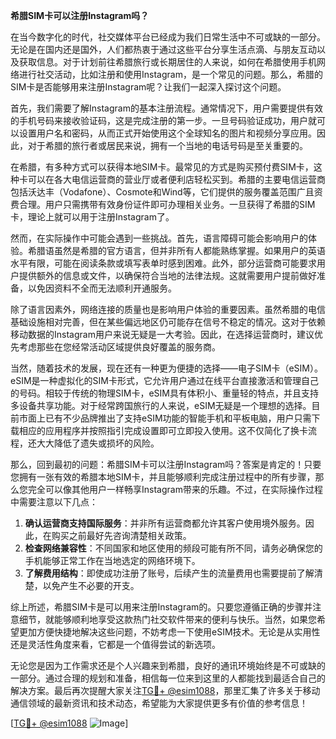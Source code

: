**希腊SIM卡可以注册Instagram吗？**

在当今数字化的时代，社交媒体平台已经成为我们日常生活中不可或缺的一部分。无论是在国内还是国外，人们都热衷于通过这些平台分享生活点滴、与朋友互动以及获取信息。对于计划前往希腊旅行或长期居住的人来说，如何在希腊使用手机网络进行社交活动，比如注册和使用Instagram，是一个常见的问题。那么，希腊的SIM卡是否能够用来注册Instagram呢？让我们一起深入探讨这个问题。

首先，我们需要了解Instagram的基本注册流程。通常情况下，用户需要提供有效的手机号码来接收验证码，这是完成注册的第一步。一旦号码验证成功，用户就可以设置用户名和密码，从而正式开始使用这个全球知名的图片和视频分享应用。因此，对于希腊的旅行者或居民来说，拥有一个当地的电话号码是至关重要的。

在希腊，有多种方式可以获得本地SIM卡。最常见的方式是购买预付费SIM卡，这种卡可以在各大电信运营商的营业厅或者便利店轻松买到。希腊的主要电信运营商包括沃达丰（Vodafone）、Cosmote和Wind等，它们提供的服务覆盖范围广且资费合理。用户只需携带有效身份证件即可办理相关业务。一旦获得了希腊的SIM卡，理论上就可以用于注册Instagram了。

然而，在实际操作中可能会遇到一些挑战。首先，语言障碍可能会影响用户的体验。希腊语虽然是希腊的官方语言，但并非所有人都能熟练掌握。如果用户的英语水平有限，可能在阅读条款或填写表单时感到困难。此外，部分运营商可能要求用户提供额外的信息或文件，以确保符合当地的法律法规。这就需要用户提前做好准备，以免因资料不全而无法顺利开通服务。

除了语言因素外，网络连接的质量也是影响用户体验的重要因素。虽然希腊的电信基础设施相对完善，但在某些偏远地区仍可能存在信号不稳定的情况。这对于依赖移动数据的Instagram用户来说无疑是一大考验。因此，在选择运营商时，建议优先考虑那些在您经常活动区域提供良好覆盖的服务商。

当然，随着技术的发展，现在还有一种更为便捷的选择——电子SIM卡（eSIM）。eSIM是一种虚拟化的SIM卡形式，它允许用户通过在线平台直接激活和管理自己的号码。相较于传统的物理SIM卡，eSIM具有体积小、重量轻的特点，并且支持多设备共享功能。对于经常跨国旅行的人来说，eSIM无疑是一个理想的选择。目前市面上已有不少品牌推出了支持eSIM功能的智能手机和平板电脑，用户只需下载相应的应用程序并按照指引完成设置即可立即投入使用。这不仅简化了换卡流程，还大大降低了遗失或损坏的风险。

那么，回到最初的问题：希腊SIM卡可以注册Instagram吗？答案是肯定的！只要您拥有一张有效的希腊本地SIM卡，并且能够顺利完成注册过程中的所有步骤，那么您完全可以像其他用户一样畅享Instagram带来的乐趣。不过，在实际操作过程中需要注意以下几点：

1. **确认运营商支持国际服务**：并非所有运营商都允许其客户使用境外服务。因此，在购买之前最好先咨询清楚相关政策。
2. **检查网络兼容性**：不同国家和地区使用的频段可能有所不同，请务必确保您的手机能够正常工作在当地选定的网络环境下。
3. **了解费用结构**：即使成功注册了账号，后续产生的流量费用也需要提前了解清楚，以免产生不必要的开支。

综上所述，希腊SIM卡是可以用来注册Instagram的。只要您遵循正确的步骤并注意细节，就能够顺利地享受这款热门社交软件带来的便利与快乐。当然，如果您希望更加方便快捷地解决这些问题，不妨考虑一下使用eSIM技术。无论是从实用性还是灵活性角度来看，它都是一个值得尝试的新选项。

无论您是因为工作需求还是个人兴趣来到希腊，良好的通讯环境始终是不可或缺的一部分。通过合理的规划和准备，相信每一位来到这里的人都能找到最适合自己的解决方案。最后再次提醒大家关注[TG💪+ @esim1088](https://t.me/s/esim1088)，那里汇集了许多关于移动通信领域的最新资讯和技术动态，希望能为大家提供更多有价值的参考信息！

[[TG💪+ @esim1088](https://t.me/s/esim1088) ![Image](https://i.postimg.cc/4NQfJmqS/Snipaste-2025-05-13-00-14-12.png)]